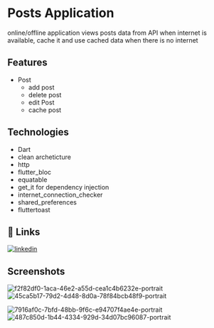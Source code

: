 # Posts Application

online/offline application views posts data from API when internet is available, cache it and use cached data when there is no internet
## Features

- Post
    - add post
    - delete post
    - edit Post
    - cache post



## Technologies 
- Dart
- clean archeticture 
- http 
- flutter_bloc
- equatable 
- get_it for dependency injection 
- internet_connection_checker
- shared_preferences
- fluttertoast 




    
## 🔗 Links
[![linkedin](https://img.shields.io/badge/linkedin-0A66C2?style=for-the-badge&logo=linkedin&logoColor=white)](https://www.linkedin.com/in/maryam-amr-943a10201/)


## Screenshots

![f2f82df0-1aca-46e2-a55d-cea1c4b6232e-portrait](https://github.com/maryam2070/clean_arc_practice_flutter/assets/75796502/c9dbba83-9028-46ea-8e6b-61bf218f12e5)![45ca5b17-79d2-4d48-8d0a-78f84bcb48f9-portrait](https://github.com/maryam2070/clean_arc_practice_flutter/assets/75796502/62a9a2ba-77b8-45a2-b40d-fc5554d3cad1)


![7916af0c-7bfd-48bb-9f6c-e94707f4ae4e-portrait](https://github.com/maryam2070/clean_arc_practice_flutter/assets/75796502/7570aad6-1967-4cc8-bc2e-62382ee5f9e4)
![487c850d-1b44-4334-929d-34d07bc96087-portrait](https://github.com/maryam2070/clean_arc_practice_flutter/assets/75796502/1bde9439-46ff-4cd5-8be5-5cebdc67dbf9)



